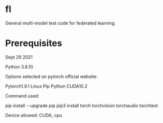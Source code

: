 # fl
General multi-model test code for federated learning.

# Prerequisites
Sept 29 2021

Python 3.8.10

Options selected on pytorch official website:

Pytorch1.9.1 Linux Pip Python CUDA10.2 

Command used:

pip install --upgrade pip
pip3 install torch torchvision torchaudio torchtext

Device allowed: CUDA, cpu
